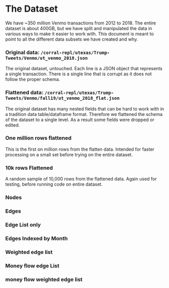 # The Dataset


We have ~350 million Venmo transactions from 2012 to 2018. The entire dataset is about 400GB, but we have split and manipulated the data in various ways to make it easier to work with. This document is meant to point to all the different data subsets we have created and why.

### Original data: ```/corral-repl/utexas/Trump-Tweets/Venmo/ut_venmo_2018.json```

The original dataset, untouched. Each line is a JSON object that represents a single transaction.
There is a single line that is corrupt as it does not follow the proper schema.

### Flattened data: ```/corral-repl/utexas/Trump-Tweets/Venmo/fall19/ut_venmo_2018_flat.json```
The original dataset has many nested fields that can be hard to work with in a tradition data table/dataframe format.
Therefore we flattened the schema of the dataset to a single level. As a result some fields were dropped or edited.

### One million rows flattened
This is the first on million rows from the flatten data. Intended for faster processing on a small set before trying on the entire dataset.

### 10k rows Flattened
A random sample of 10,000 rows from the flattened data. Again used for testing, before running code on entire dataset.

### Nodes

### Edges

### Edge List only

### Edges Indexed by Month

### Weighted edge list

### Money flow edge List

### money flow weighted edge list

